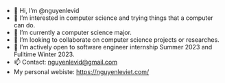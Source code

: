 - 👋 Hi, I’m @nguyenlevid
- 👀 I’m interested in computer science and trying things that a computer can do.
- 🌱 I’m currently a computer science major.
- 💞️ I’m looking to collaborate on computer science projects or researches.
- 💖 I'm actively open to software engineer internship Summer 2023 and Fulltime Winter 2023.
- 📫 Contact: nguyenlevid@gmail.com
- My personal webiste: https://nguyenleviet.com/

<!---
nguyenlevid/nguyenlevid is a ✨ special ✨ repository because its `README.md` (this file) appears on your GitHub profile.
You can click the Preview link to take a look at your changes.
--->
